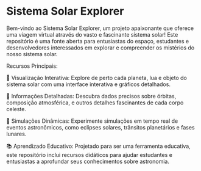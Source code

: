 #  Sistema Solar Explorer

Bem-vindo ao Sistema Solar Explorer, um projeto apaixonante que oferece uma viagem virtual através do vasto e fascinante sistema solar! Este repositório é uma fonte aberta para entusiastas do espaço, estudantes e desenvolvedores interessados em explorar e compreender os mistérios do nosso sistema solar.

Recursos Principais:

🌌 Visualização Interativa: Explore de perto cada planeta, lua e objeto do sistema solar com uma interface interativa e gráficos detalhados.

🚀 Informações Detalhadas: Descubra dados precisos sobre órbitas, composição atmosférica, e outros detalhes fascinantes de cada corpo celeste.

🌠 Simulações Dinâmicas: Experimente simulações em tempo real de eventos astronômicos, como eclipses solares, trânsitos planetários e fases lunares.

📚 Aprendizado Educativo: Projetado para ser uma ferramenta educativa, este repositório inclui recursos didáticos para ajudar estudantes e entusiastas a aprofundar seus conhecimentos sobre astronomia.
